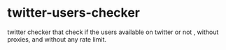 # twitter-users-checker
twitter checker that check if the users available on twitter or not , without proxies, and without any rate limit.
